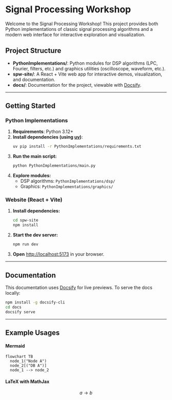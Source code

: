 # Signal Processing Workshop

Welcome to the Signal Processing Workshop! This project provides both Python implementations of classic signal processing algorithms and a modern web interface for interactive exploration and visualization.

## Project Structure

- **PythonImplementations/**: Python modules for DSP algorithms (LPC, Fourier, filters, etc.) and graphics utilities (oscilloscope, waveform, etc.).
- **spw-site/**: A React + Vite web app for interactive demos, visualization, and documentation.
- **docs/**: Documentation for the project, viewable with [Docsify](https://docsify.js.org/).

---

## Getting Started

### Python Implementations

1. **Requirements**: Python 3.12+
2. **Install dependencies (using [uv](https://github.com/astral-sh/uv))**:
   ```sh
   uv pip install -r PythonImplementations/requirements.txt
   ```
3. **Run the main script:**
   ```sh
   python PythonImplementations/main.py
   ```
4. **Explore modules:**
   - DSP algorithms: `PythonImplementations/dsp/`
   - Graphics: `PythonImplementations/graphics/`

### Website (React + Vite)

1. **Install dependencies:**
   ```sh
   cd spw-site
   npm install
   ```
2. **Start the dev server:**
   ```sh
   npm run dev
   ```
3. **Open** [http://localhost:5173](http://localhost:5173) in your browser.

---

## Documentation

This documentation uses [Docsify](https://docsify.js.org/) for live previews. To serve the docs locally:

```sh
npm install -g docsify-cli
cd docs
docsify serve
```

---

## Example Usages

<!-- tabs:start -->

#### **Mermaid**

```mermaid
flowchart TB
  node_1("Node A")
  node_2[("DB A")]
  node_1 --> node_2
```

#### **LaTeX with MathJax**

$$
a \to b
$$

<!-- tabs:end -->
